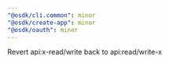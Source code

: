 ```yaml
---
"@osdk/cli.common": minor
"@osdk/create-app": minor
"@osdk/oauth": minor
---
```


Revert api:x-read/write back to api:read/write-x
